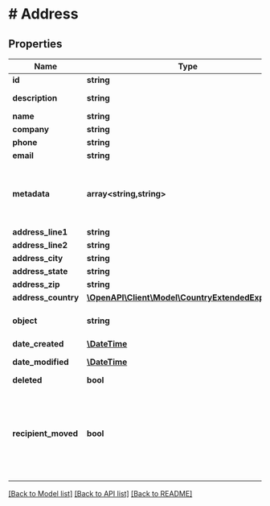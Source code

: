 # # Address

## Properties

Name | Type | Description | Notes
------------ | ------------- | ------------- | -------------
**id** | **string** | Unique identifier prefixed with &#x60;adr_&#x60;. | [optional]
**description** | **string** | An internal description that identifies this resource. Must be no longer than 255 characters. | [optional]
**name** | **string** | name associated with address | [optional]
**company** | **string** | Either &#x60;name&#x60; or &#x60;company&#x60; is required, you may also add both. | [optional]
**phone** | **string** | Must be no longer than 40 characters. | [optional]
**email** | **string** | Must be no longer than 100 characters. | [optional]
**metadata** | **array<string,string>** | Use metadata to store custom information for tagging and labeling back to your internal systems. Must be an object with up to 20 key-value pairs. Keys must be at most 40 characters and values must be at most 500 characters. Neither can contain the characters &#x60;\&quot;&#x60; and &#x60;\\&#x60;. i.e. &#39;{\&quot;customer_id\&quot; : \&quot;NEWYORK2015\&quot;}&#39; Nested objects are not supported.  See [Metadata](#section/Metadata) for more information. | [optional]
**address_line1** | **string** |  | [optional]
**address_line2** | **string** |  | [optional]
**address_city** | **string** |  | [optional]
**address_state** | **string** | 2 letter state short-name code | [optional]
**address_zip** | **string** | Must follow the ZIP format of &#x60;12345&#x60; or ZIP+4 format of &#x60;12345-1234&#x60;. | [optional]
**address_country** | [**\OpenAPI\Client\Model\CountryExtendedExpanded**](CountryExtendedExpanded.md) |  | [optional]
**object** | **string** |  | [optional] [default to OBJECT_ADDRESS]
**date_created** | [**\DateTime**](\DateTime.md) | A timestamp in ISO 8601 format of the date the resource was created. | [optional]
**date_modified** | [**\DateTime**](\DateTime.md) | A timestamp in ISO 8601 format of the date the resource was last modified. | [optional]
**deleted** | **bool** | Only returned if the resource has been successfully deleted. | [optional]
**recipient_moved** | **bool** | Only returned for accounts on certain &lt;a href&#x3D;\&quot;https://dashboard.lob.com/#/settings/editions\&quot;&gt;Print &amp;amp; Mail Editions&lt;/a&gt;. Value is &#x60;true&#x60; if the address was altered because the recipient filed for a &lt;a href&#x3D;\&quot;#ncoa\&quot;&gt;National Change of Address (NCOA)&lt;/a&gt;, &#x60;false&#x60; if the NCOA check was run but no altered address was found, and &#x60;null&#x60; if the NCOA check was not run. The NCOA check does not happen for non-US addresses, for non-deliverable US addresses, or for addresses created before the NCOA feature was added to your account. | [optional]

[[Back to Model list]](../../README.md#models) [[Back to API list]](../../README.md#endpoints) [[Back to README]](../../README.md)
